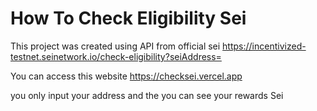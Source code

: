 # How To Check Eligibility Sei 

This project was created using API from official sei https://incentivized-testnet.seinetwork.io/check-eligibility?seiAddress=

You can access this website https://checksei.vercel.app

you only input your address and the you can see your rewards Sei 
